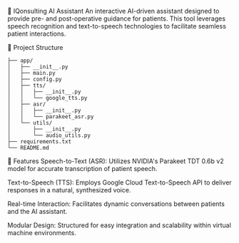 🧠 IQonsulting AI Assistant
An interactive AI-driven assistant designed to provide pre- and post-operative guidance for patients. This tool leverages speech recognition and text-to-speech technologies to facilitate seamless patient interactions.

📁 Project Structure

```IQonsulting/
├── app/
│   ├── __init__.py
│   ├── main.py
│   ├── config.py
│   ├── tts/
│   │   ├── __init__.py
│   │   └── google_tts.py
│   ├── asr/
│   │   ├── __init__.py
│   │   └── parakeet_asr.py
│   └── utils/
│       ├── __init__.py
│       └── audio_utils.py
├── requirements.txt
└── README.md
```

🚀 Features
Speech-to-Text (ASR): Utilizes NVIDIA's Parakeet TDT 0.6b v2 model for accurate transcription of patient speech.

Text-to-Speech (TTS): Employs Google Cloud Text-to-Speech API to deliver responses in a natural, synthesized voice.

Real-time Interaction: Facilitates dynamic conversations between patients and the AI assistant.

Modular Design: Structured for easy integration and scalability within virtual machine environments.

